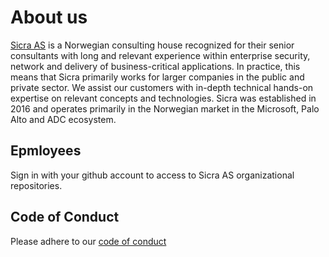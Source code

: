 # About us
[Sicra AS](https://sicra.no) is a Norwegian consulting house recognized for their senior consultants with long and relevant experience within enterprise security, network and delivery of business-critical applications. In practice, this means that Sicra primarily works for larger companies in the public and private sector. We assist our customers with in-depth technical hands-on expertise on relevant concepts and technologies. Sicra was established in 2016 and operates primarily in the Norwegian market in the Microsoft, Palo Alto and ADC ecosystem.

## Epmloyees
Sign in with your github account to access to Sicra AS organizational repositories.

## Code of Conduct
Please adhere to our [code of conduct](https://github.com/SICRAAS/.github/blob/main/profile/CODE-OF-CONDUCT.md)
